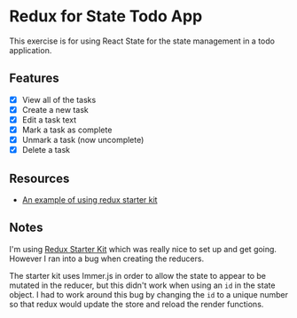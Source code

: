 # Redux for State Todo App

This exercise is for using React State for the state management in a todo application.

## Features

* [x] View all of the tasks
* [x] Create a new task
* [x] Edit a task text
* [x] Mark a task as complete
* [x] Unmark a task (now uncomplete)
* [x] Delete a task

## Resources

* [An example of using redux starter kit](https://github.com/nickmccurdy/redux-starter-kit/blob/example/example/src/index.js)

## Notes

I'm using [Redux Starter Kit](https://redux-starter-kit.js.org/) which was really nice to set up and get going. However I ran into a bug when creating the reducers.

The starter kit uses Immer.js in order to allow the state to appear to be mutated in the reducer, but this didn't work when using an `id` in the state object. I had to work around this bug by changing the `id` to a unique number so that redux would update the store and reload the render functions.